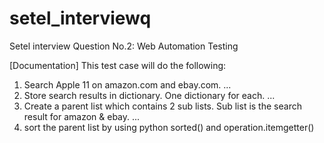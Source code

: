 # setel_interviewq
Setel interview Question No.2: Web Automation Testing

[Documentation]    This test case will do the following:
1. Search Apple 11 on amazon.com and ebay.com.
    ...
2. Store search results in dictionary. One dictionary for each.
    ...
3. Create a parent list which contains 2 sub lists. Sub list is the search result for amazon & ebay.
    ...
4. sort the parent list by using python sorted() and operation.itemgetter()
 
